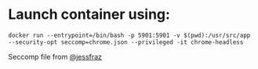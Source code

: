 # Launch container using:

`docker run --entrypoint=/bin/bash -p 5901:5901 -v $(pwd):/usr/src/app --security-opt seccomp=chrome.json --privileged -it chrome-headless`

Seccomp file from [@jessfraz](https://github.com/jessfraz/dockerfiles/blob/master/chrome/stable/Dockerfile)